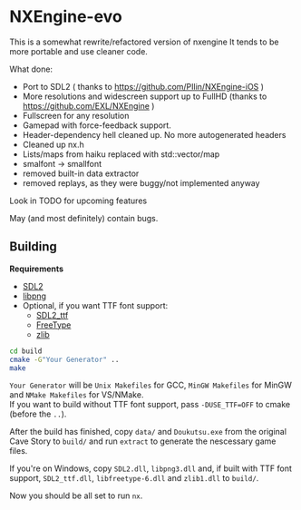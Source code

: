 NXEngine-evo
============

This is a somewhat rewrite/refactored version of nxengine
It tends to be more portable and use cleaner code.

What done:

* Port to SDL2 ( thanks to https://github.com/PIlin/NXEngine-iOS )
* More resolutions and widescreen support up to FullHD (thanks to https://github.com/EXL/NXEngine )
* Fullscreen for any resolution
* Gamepad with force-feedback support.
* Header-dependency hell cleaned up. No more autogenerated headers
* Cleaned up nx.h
* Lists/maps from haiku replaced with std::vector/map
* smalfont -> smallfont
* removed built-in data extractor
* removed replays, as they were buggy/not implemented anyway

Look in TODO for upcoming features

May (and most definitely) contain bugs.

Building
--------

**Requirements**
- [SDL2](https://libsdl.org/download-2.0.php)
- [libpng](http://www.libpng.org/pub/png/libpng.html)
- Optional, if you want TTF font support:
  - [SDL2_ttf](https://www.libsdl.org/projects/SDL_ttf)
  - [FreeType](http://www.freetype.org/)
  - [zlib](http://www.zlib.net)

```sh
cd build
cmake -G"Your Generator" ..
make
```

`Your Generator` will be `Unix Makefiles` for GCC, `MinGW Makefiles` for MinGW
and `NMake Makefiles` for VS/NMake.  
If you want to build without TTF font support, pass `-DUSE_TTF=OFF` to cmake
(before the `..`).

After the build has finished, copy `data/` and `Doukutsu.exe` from the original
Cave Story to `build/` and run `extract` to generate the nescessary game files.

If you're on Windows, copy `SDL2.dll`, `libpng3.dll` and, if built with TTF font
support, `SDL2_ttf.dll`, `libfreetype-6.dll` and `zlib1.dll` to `build/`.

Now you should be all set to run `nx`.
